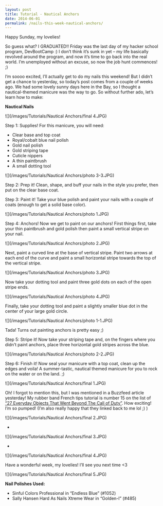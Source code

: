 ```yaml
---
layout: post
title: Tutorial - Nautical Anchors
date: 2014-06-01
permalink: /nails-this-week-nautical-anchors/
---
```


Happy Sunday, my lovelies!

So guess what? I GRADUATED!! Friday was the last day of my hacker school program, DevBootCamp :) I don’t think it’s sunk in yet – my life basically revolved around the program, and now it’s time to go back into the real world. I’m unemployed without an excuse, so now the job hunt commences! ;)

I’m soooo excited, I’ll actually get to do my nails this weekend! But I didn’t get a chance to yesterday, so today’s post comes from a couple of weeks ago. We had some lovely sunny days here in the Bay, so I thought a nautical-themed manicure was the way to go. So without further ado, let’s learn how to make:

**Nautical Nails**

![](/images/Tutorials/Nautical Anchors/final 4.JPG)

Step 1: Supplies! For this manicure, you will need:

- Clear base and top coat
- Royal/cobalt blue nail polish
- Gold nail polish
- Gold striping tape
- Cuticle nippers
- A thin paintbrush
- A small dotting tool

![](/images/Tutorials/Nautical Anchors/photo 3-3.JPG)

Step 2: Prep it! Clean, shape, and buff your nails in the style you prefer, then put on the clear base coat.

Step 3: Paint it! Take your blue polish and paint your nails with a couple of coats (enough to get a solid base color).

![](/images/Tutorials/Nautical Anchors/photo 1.JPG)

Step 4: Anchors! Now we get to paint on our anchors! First things first, take your thin paintbrush and gold polish then paint a small vertical stripe on your nail.

![](/images/Tutorials/Nautical Anchors/photo 2.JPG)

Next, paint a curved line at the base of vertical stripe. Paint two arrows at each end of the curve and paint a small horizontal stripe towards the top of the vertical stripe.

![](/images/Tutorials/Nautical Anchors/photo 3.JPG)

Now take your dotting tool and paint three gold dots on each of the open stripe ends.

![](/images/Tutorials/Nautical Anchors/photo 4.JPG)

Finally, take your dotting tool and paint a slightly smaller blue dot in the center of your large gold circle.

![](/images/Tutorials/Nautical Anchors/photo 1-1.JPG)

Tada! Turns out painting anchors is pretty easy ;)

Step 5: Stripe it! Now take your striping tape and, on the fingers where you didn’t paint anchors, place three horizontal gold stripes across the blue.

![](/images/Tutorials/Nautical Anchors/photo 2-2.JPG)

Step 6: Finish it! Now seal your manicure with a top coat, clean up the edges and voila! A summer-tastic, nautical themed manicure for you to rock on the water or on the land. ;)

![](/images/Tutorials/Nautical Anchors/final 1.JPG)

Oh! I forgot to mention this, but I was mentioned in a Buzzfeed article yesterday! My rubber band French tips tutorial is number 15 on the list of [“27 Everyday Objects That Went Beyond The Call of Duty”](http://www.buzzfeed.com/alannaokun/everyday-objects-that-went-beyond-the-call-of-duty#.meeYANAP4). How exciting! I’m so pumped! (I’m also really happy that they linked back to me lol ;) )

![](/images/Tutorials/Nautical Anchors/final 2.JPG)

*

![](/images/Tutorials/Nautical Anchors/final 3.JPG)

*

![](/images/Tutorials/Nautical Anchors/final 4.JPG)

Have a wonderful week, my lovelies! I’ll see you next time <3

![](/images/Tutorials/Nautical Anchors/final 5.JPG)

**Nail Polishes Used:**

- Sinful Colors Professional in “Endless Blue” (#1052)
- Sally Hansen Hard As Nails Xtreme Wear in “Golden-I” (#485)